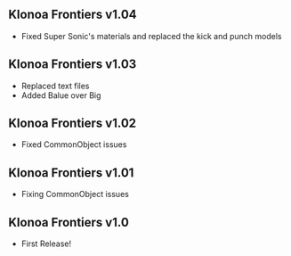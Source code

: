## Klonoa Frontiers v1.04
- Fixed Super Sonic's materials and replaced the kick and punch models
## Klonoa Frontiers v1.03
- Replaced text files
- Added Balue over Big
## Klonoa Frontiers v1.02
- Fixed CommonObject issues
## Klonoa Frontiers v1.01
- Fixing CommonObject issues
## Klonoa Frontiers v1.0
- First Release!

